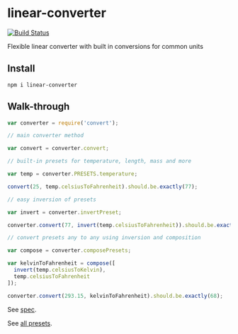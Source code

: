 # linear-converter

[![Build Status](https://travis-ci.org/javiercejudo/linear-converter.svg)](https://travis-ci.org/javiercejudo/linear-converter)

Flexible linear converter with built in conversions for common units

## Install

    npm i linear-converter

## Walk-through

```js
var converter = require('convert');

// main converter method

var convert = converter.convert;

// built-in presets for temperature, length, mass and more

var temp = converter.PRESETS.temperature;

convert(25, temp.celsiusToFahrenheit).should.be.exactly(77);

// easy inversion of presets

var invert = converter.invertPreset;

converter.convert(77, invert(temp.celsiusToFahrenheit)).should.be.exactly(25);

// convert presets any to any using inversion and composition

var compose = converter.composePresets;

var kelvinToFahrenheit = compose([
  invert(temp.celsiusToKelvin),
  temp.celsiusToFahrenheit
]);

converter.convert(293.15, kelvinToFahrenheit).should.be.exactly(68);
```

See [spec](test/spec.js).

See [all presets](src/presets.json).
